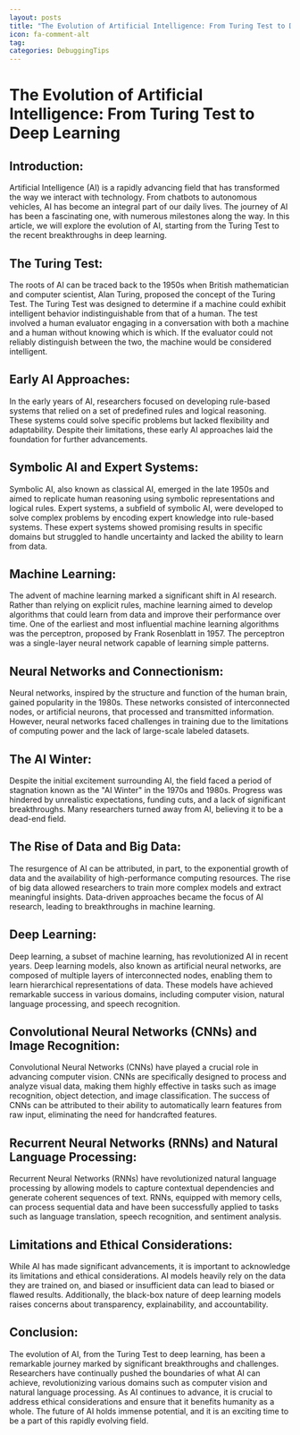 ```yaml
---
layout: posts
title: "The Evolution of Artificial Intelligence: From Turing Test to Deep Learning"
icon: fa-comment-alt
tag:      
categories: DebuggingTips
---
```



# The Evolution of Artificial Intelligence: From Turing Test to Deep Learning

## Introduction:

Artificial Intelligence (AI) is a rapidly advancing field that has transformed the way we interact with technology. From chatbots to autonomous vehicles, AI has become an integral part of our daily lives. The journey of AI has been a fascinating one, with numerous milestones along the way. In this article, we will explore the evolution of AI, starting from the Turing Test to the recent breakthroughs in deep learning.

## The Turing Test:

The roots of AI can be traced back to the 1950s when British mathematician and computer scientist, Alan Turing, proposed the concept of the Turing Test. The Turing Test was designed to determine if a machine could exhibit intelligent behavior indistinguishable from that of a human. The test involved a human evaluator engaging in a conversation with both a machine and a human without knowing which is which. If the evaluator could not reliably distinguish between the two, the machine would be considered intelligent.

## Early AI Approaches:

In the early years of AI, researchers focused on developing rule-based systems that relied on a set of predefined rules and logical reasoning. These systems could solve specific problems but lacked flexibility and adaptability. Despite their limitations, these early AI approaches laid the foundation for further advancements.

## Symbolic AI and Expert Systems:

Symbolic AI, also known as classical AI, emerged in the late 1950s and aimed to replicate human reasoning using symbolic representations and logical rules. Expert systems, a subfield of symbolic AI, were developed to solve complex problems by encoding expert knowledge into rule-based systems. These expert systems showed promising results in specific domains but struggled to handle uncertainty and lacked the ability to learn from data.

## Machine Learning:

The advent of machine learning marked a significant shift in AI research. Rather than relying on explicit rules, machine learning aimed to develop algorithms that could learn from data and improve their performance over time. One of the earliest and most influential machine learning algorithms was the perceptron, proposed by Frank Rosenblatt in 1957. The perceptron was a single-layer neural network capable of learning simple patterns.

## Neural Networks and Connectionism:

Neural networks, inspired by the structure and function of the human brain, gained popularity in the 1980s. These networks consisted of interconnected nodes, or artificial neurons, that processed and transmitted information. However, neural networks faced challenges in training due to the limitations of computing power and the lack of large-scale labeled datasets.

## The AI Winter:

Despite the initial excitement surrounding AI, the field faced a period of stagnation known as the "AI Winter" in the 1970s and 1980s. Progress was hindered by unrealistic expectations, funding cuts, and a lack of significant breakthroughs. Many researchers turned away from AI, believing it to be a dead-end field.

## The Rise of Data and Big Data:

The resurgence of AI can be attributed, in part, to the exponential growth of data and the availability of high-performance computing resources. The rise of big data allowed researchers to train more complex models and extract meaningful insights. Data-driven approaches became the focus of AI research, leading to breakthroughs in machine learning.

## Deep Learning:

Deep learning, a subset of machine learning, has revolutionized AI in recent years. Deep learning models, also known as artificial neural networks, are composed of multiple layers of interconnected nodes, enabling them to learn hierarchical representations of data. These models have achieved remarkable success in various domains, including computer vision, natural language processing, and speech recognition.

## Convolutional Neural Networks (CNNs) and Image Recognition:

Convolutional Neural Networks (CNNs) have played a crucial role in advancing computer vision. CNNs are specifically designed to process and analyze visual data, making them highly effective in tasks such as image recognition, object detection, and image classification. The success of CNNs can be attributed to their ability to automatically learn features from raw input, eliminating the need for handcrafted features.

## Recurrent Neural Networks (RNNs) and Natural Language Processing:

Recurrent Neural Networks (RNNs) have revolutionized natural language processing by allowing models to capture contextual dependencies and generate coherent sequences of text. RNNs, equipped with memory cells, can process sequential data and have been successfully applied to tasks such as language translation, speech recognition, and sentiment analysis.

## Limitations and Ethical Considerations:

While AI has made significant advancements, it is important to acknowledge its limitations and ethical considerations. AI models heavily rely on the data they are trained on, and biased or insufficient data can lead to biased or flawed results. Additionally, the black-box nature of deep learning models raises concerns about transparency, explainability, and accountability.

## Conclusion:

The evolution of AI, from the Turing Test to deep learning, has been a remarkable journey marked by significant breakthroughs and challenges. Researchers have continually pushed the boundaries of what AI can achieve, revolutionizing various domains such as computer vision and natural language processing. As AI continues to advance, it is crucial to address ethical considerations and ensure that it benefits humanity as a whole. The future of AI holds immense potential, and it is an exciting time to be a part of this rapidly evolving field.